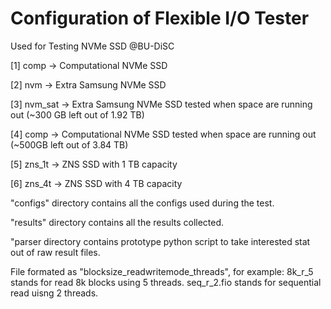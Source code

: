 # Configuration of Flexible I/O Tester
Used for Testing NVMe SSD @BU-DiSC

[1] comp -> Computational NVMe SSD

[2] nvm -> Extra Samsung NVMe SSD

[3] nvm_sat -> Extra Samsung NVMe SSD tested when space are running out (~300 GB left out of 1.92 TB)

[4] comp -> Computational NVMe SSD tested when space are running out (~500GB left out of 3.84 TB)

[5] zns_1t -> ZNS SSD with 1 TB capacity

[6] zns_4t -> ZNS SSD with 4 TB capacity


"configs" directory contains all the configs used during the test.

"results" directory contains all the results collected.

"parser directory contains prototype python script to take interested stat out of raw result files. 

File formated as "blocksize_readwritemode_threads", for example: 8k_r_5 stands for read 8k blocks using 5 threads. seq_r_2.fio stands for sequential read uisng 2 threads.